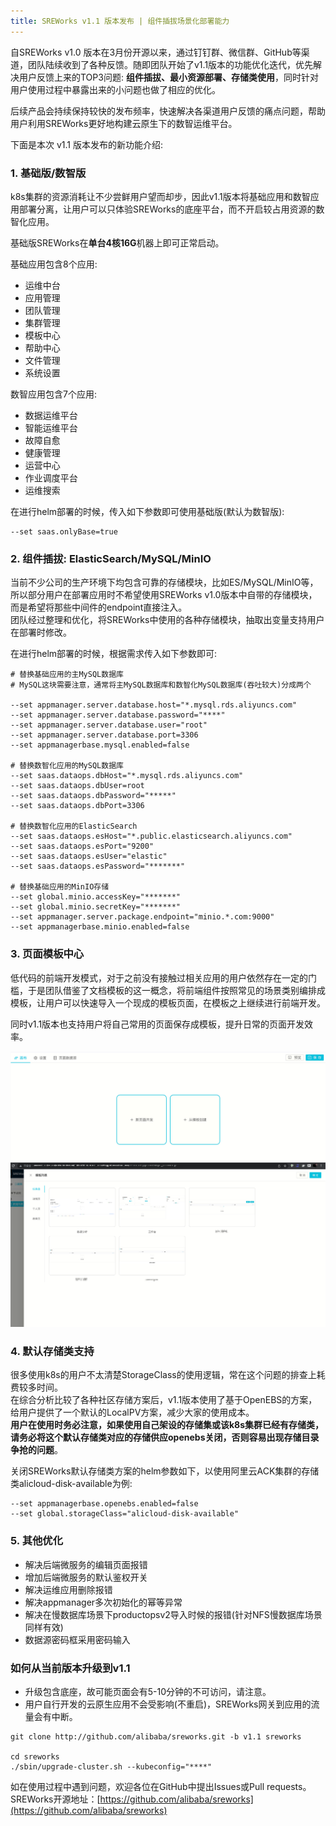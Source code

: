 ```yaml
---
title: SREWorks v1.1 版本发布 | 组件插拔场景化部署能力
---
```


自SREWorks v1.0 版本在3月份开源以来，通过钉钉群、微信群、GitHub等渠道，团队陆续收到了各种反馈。随即团队开始了v1.1版本的功能优化迭代，优先解决用户反馈上来的TOP3问题: **组件插拔、最小资源部署、存储类使用**，同时针对用户使用过程中暴露出来的小问题也做了相应的优化。

后续产品会持续保持较快的发布频率，快速解决各渠道用户反馈的痛点问题，帮助用户利用SREWorks更好地构建云原生下的数智运维平台。

下面是本次 v1.1 版本发布的新功能介绍: 

<a name="jVBkA"></a>

### 1. 基础版/数智版

k8s集群的资源消耗让不少尝鲜用户望而却步，因此v1.1版本将基础应用和数智应用部署分离，让用户可以只体验SREWorks的底座平台，而不开启较占用资源的数智化应用。

基础版SREWorks在**单台4核16G**机器上即可正常启动。

基础应用包含8个应用: 

- 运维中台
- 应用管理
- 团队管理
- 集群管理
- 模板中心
- 帮助中心
- 文件管理
- 系统设置

数智应用包含7个应用:

- 数据运维平台
- 智能运维平台
- 故障自愈
- 健康管理
- 运营中心
- 作业调度平台
- 运维搜索

在进行helm部署的时候，传入如下参数即可使用基础版(默认为数智版):
```
--set saas.onlyBase=true
```

<a name="daZ6i"></a>

### 2. 组件插拔: ElasticSearch/MySQL/MinIO

当前不少公司的生产环境下均包含可靠的存储模块，比如ES/MySQL/MinIO等，所以部分用户在部署应用时不希望使用SREWorks v1.0版本中自带的存储模块，而是希望将那些中间件的endpoint直接注入。<br />团队经过整理和优化，将SREWorks中使用的各种存储模块，抽取出变量支持用户在部署时修改。

在进行helm部署的时候，根据需求传入如下参数即可:
```
# 替换基础应用的主MySQL数据库
# MySQL这块需要注意，通常将主MySQL数据库和数智化MySQL数据库(吞吐较大)分成两个

--set appmanager.server.database.host="*.mysql.rds.aliyuncs.com" 
--set appmanager.server.database.password="****"
--set appmanager.server.database.user="root"
--set appmanager.server.database.port=3306
--set appmanagerbase.mysql.enabled=false

# 替换数智化应用的MySQL数据库
--set saas.dataops.dbHost="*.mysql.rds.aliyuncs.com"
--set saas.dataops.dbUser=root
--set saas.dataops.dbPassword="*****"
--set saas.dataops.dbPort=3306

# 替换数智化应用的ElasticSearch
--set saas.dataops.esHost="*.public.elasticsearch.aliyuncs.com"
--set saas.dataops.esPort="9200"
--set saas.dataops.esUser="elastic"
--set saas.dataops.esPassword="*******"

# 替换基础应用的MinIO存储
--set global.minio.accessKey="*******"
--set global.minio.secretKey="*******"
--set appmanager.server.package.endpoint="minio.*.com:9000"
--set appmanagerbase.minio.enabled=false

```

<a name="ZELUF"></a>

### 3. 页面模板中心

低代码的前端开发模式，对于之前没有接触过相关应用的用户依然存在一定的门槛，于是团队借鉴了文档模板的这一概念，将前端组件按照常见的场景类别编排成模板，让用户可以快速导入一个现成的模板页面，在模板之上继续进行前端开发。

同时v1.1版本也支持用户将自己常用的页面保存成模板，提升日常的页面开发效率。

![image.png](./pictures/1661210046371-035f9eba-6261-4957-bf64-97181209bce6.png)<br />![image.png](./pictures/1661210046411-f2b1581d-ffac-48e4-becb-8474a9515137.png)

<a name="SwSOF"></a>

### 
<a name="Aj0EL"></a>

### 4. 默认存储类支持

很多使用k8s的用户不太清楚StorageClass的使用逻辑，常在这个问题的排查上耗费较多时间。<br />在综合分析比较了各种社区存储方案后，v1.1版本使用了基于OpenEBS的方案，给用户提供了一个默认的LocalPV方案，减少大家的使用成本。<br />**用户在使用时务必注意，如果使用自己架设的存储集或该k8s集群已经有存储类，请务必将这个默认存储类对应的存储供应openebs关闭，否则容易出现存储目录争抢的问题**。

关闭SREWorks默认存储类方案的helm参数如下，以使用阿里云ACK集群的存储类alicloud-disk-available为例:
```
--set appmanagerbase.openebs.enabled=false
--set global.storageClass="alicloud-disk-available"
```

<a name="sw91G"></a>

### 5. 其他优化

- 解决后端微服务的编辑页面报错
- 增加后端微服务的默认鉴权开关
- 解决运维应用删除报错
- 解决appmanager多次初始化的幂等异常
- 解决在慢数据库场景下productopsv2导入时候的报错(针对NFS慢数据库场景同样有效)
- 数据源密码框采用密码输入


<a name="IzfXK"></a>

### 如何从当前版本升级到v1.1

- 升级包含底座，故可能页面会有5-10分钟的不可访问，请注意。
- 用户自行开发的云原生应用不会受影响(不重启)，SREWorks网关到应用的流量会有中断。
```
git clone http://github.com/alibaba/sreworks.git -b v1.1 sreworks

cd sreworks
./sbin/upgrade-cluster.sh --kubeconfig="****"
```



如在使用过程中遇到问题，欢迎各位在GitHub中提出Issues或Pull requests。<br />SREWorks开源地址：[https://github.com/alibaba/sreworks](https://github.com/alibaba/sreworks)<br />[<br />](https://yuque.antfin.com/abm/vt2s8x/br0fdf)

